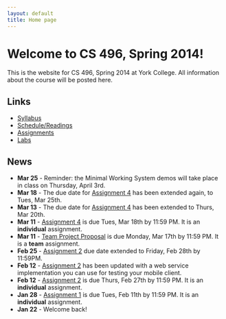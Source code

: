 ```yaml
---
layout: default
title: Home page
---
```


# Welcome to CS 496, Spring 2014!

This is the website for CS 496, Spring 2014 at York College.
All information about the course will be posted here.

## Links

* [Syllabus](syllabus.html)
* [Schedule/Readings](schedule.html)
* [Assignments](assign/index.html)
* [Labs](labs/index.html)

## News

* **Mar 25** - Reminder: the Minimal Working System demos will take place in class on Thursday, April 3rd.
* **Mar 18** - The due date for [Assignment 4](assign/assign04.html) has been extended again, to Tues, Mar 25th.
* **Mar 13** - The due date for [Assignment 4](assign/assign04.html) has been extended to Thurs, Mar 20th.
* **Mar 11** - [Assignment 4](assign/assign04.html) is due Tues, Mar 18th by 11:59 PM.  It is an **individual** assignment.
* **Mar 11** - [Team Project Proposal](assign/project.html) is due Monday, Mar 17th by 11:59 PM.  It is a **team** assignment.
* **Feb 25** - [Assignment 2](assign/assign02.html) due date extended to Friday, Feb 28th by 11:59PM.
* **Feb 12** - [Assignment 2](assign/assign02.html) has been updated with a web service implementation you can use for testing your mobile client.
* **Feb 12** - [Assignment 2](assign/assign02.html) is due Thurs, Feb 27th by 11:59 PM.  It is an **individual** assignment.
* **Jan 28** - [Assignment 1](assign/assign01.html) is due Tues, Feb 11th by 11:59 PM.  It is an **individual** assignment.
* **Jan 22** - Welcome back!
